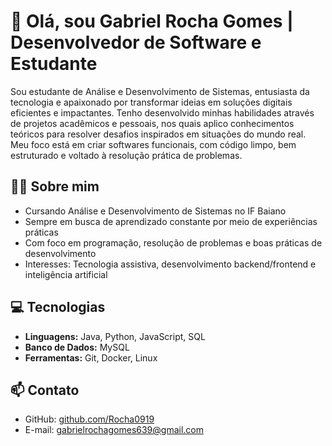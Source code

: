# 👋 Olá, sou Gabriel Rocha Gomes | Desenvolvedor de Software e Estudante

Sou estudante de Análise e Desenvolvimento de Sistemas, entusiasta da tecnologia e apaixonado por transformar ideias em soluções digitais eficientes e impactantes. Tenho desenvolvido minhas habilidades através de projetos acadêmicos e pessoais, nos quais aplico conhecimentos teóricos para resolver desafios inspirados em situações do mundo real. Meu foco está em criar softwares funcionais, com código limpo, bem estruturado e voltado à resolução prática de problemas.

## 🧑‍🦱 Sobre mim
- Cursando Análise e Desenvolvimento de Sistemas no IF Baiano
- Sempre em busca de aprendizado constante por meio de experiências práticas
- Com foco em programação, resolução de problemas e boas práticas de desenvolvimento
- Interesses: Tecnologia assistiva, desenvolvimento backend/frontend  e inteligência artificial

## 💻 Tecnologias
- **Linguagens:** Java, Python, JavaScript, SQL  
- **Banco de Dados:** MySQL  
- **Ferramentas:** Git, Docker, Linux  

## 📫 Contato
- GitHub: [github.com/Rocha0919](https://github.com/Rocha0919)  
- E-mail: [gabrielrochagomes639@gmail.com](mailto:gabrielrochagomes639@gmail.com)
